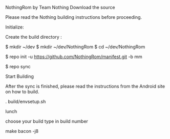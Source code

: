 NothingRom by Team Nothing Download the source

Please read the Nothing building instructions before proceeding.

Initialize:

Create the build directory :

$ mkdir ~/dev $ mkdir ~/dev/NothingRom $ cd ~/dev/NothingRom 

$ repo init -u https://github.com/NothingRom/manifest.git -b mm

$ repo sync

Start Building

After the sync is finished, please read the instructions from the Android site on how to build.

. build/envsetup.sh 

lunch

choose your build type in build number

make bacon -j8
